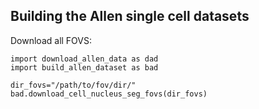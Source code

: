 ## Building the Allen single cell datasets 

Download all FOVS:
```
import download_allen_data as dad
import build_allen_dataset as bad

dir_fovs="/path/to/fov/dir/"
bad.download_cell_nucleus_seg_fovs(dir_fovs)
```